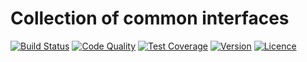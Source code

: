 # Collection of common interfaces

[![Build Status](https://img.shields.io/travis/weew/contracts.svg)](https://travis-ci.org/weew/contracts)
[![Code Quality](https://img.shields.io/scrutinizer/g/weew/contracts.svg)](https://scrutinizer-ci.com/g/weew/contracts)
[![Test Coverage](https://img.shields.io/coveralls/weew/contracts.svg)](https://coveralls.io/github/weew/contracts)
[![Version](https://img.shields.io/packagist/v/weew/contracts.svg)](https://packagist.org/packages/weew/contracts)
[![Licence](https://img.shields.io/packagist/l/weew/contracts.svg)](https://packagist.org/packages/weew/contracts)
